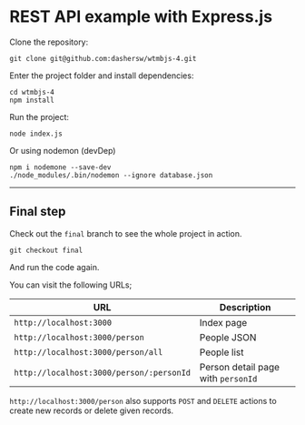 # REST API example with Express.js

Clone the repository:

```
git clone git@github.com:dashersw/wtmbjs-4.git
```

Enter the project folder and install dependencies:

```
cd wtmbjs-4
npm install
```

Run the project:

```
node index.js
```
Or using nodemon (devDep)
```
npm i nodemone --save-dev
./node_modules/.bin/nodemon --ignore database.json
```
----

## Final step

Check out the `final` branch to see the whole project in action.

```
git checkout final
```

And run the code again.

You can visit the following URLs;

| URL | Description
| --- | ---
| `http://localhost:3000` | Index page
| `http://localhost:3000/person` | People JSON
| `http://localhost:3000/person/all` | People list
| `http://localhost:3000/person/:personId` | Person detail page with `personId`

`http://localhost:3000/person` also supports `POST` and `DELETE` actions to
create new records or delete given records.
